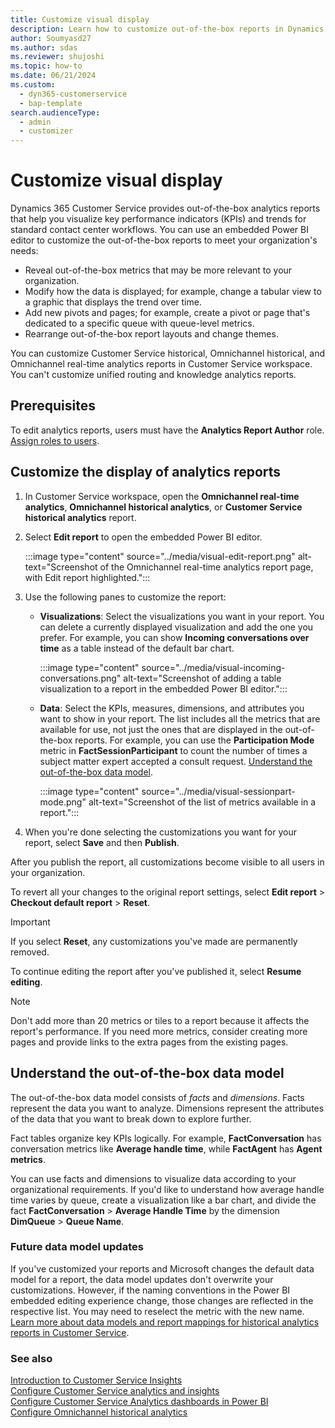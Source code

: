 ```yaml
---
title: Customize visual display
description: Learn how to customize out-of-the-box reports in Dynamics 365 Customer Service using the Power BI embedded editing experience.
author: Soumyasd27
ms.author: sdas
ms.reviewer: shujoshi
ms.topic: how-to
ms.date: 06/21/2024
ms.custom: 
  - dyn365-customerservice
  - bap-template
search.audienceType: 
  - admin
  - customizer
---
```


# Customize visual display

Dynamics 365 Customer Service provides out-of-the-box analytics reports that help you visualize key performance indicators (KPIs) and trends for standard contact center workflows. You can use an embedded Power BI editor to customize the out-of-the-box reports to meet your organization's needs:

- Reveal out-of-the-box metrics that may be more relevant to your organization.
- Modify how the data is displayed; for example, change a tabular view to a graphic that displays the trend over time.
- Add new pivots and pages; for example, create a pivot or page that's dedicated to a specific queue with queue-level metrics.
- Rearrange out-of-the-box report layouts and change themes.

You can customize Customer Service historical, Omnichannel historical, and Omnichannel real-time analytics reports in Customer Service workspace. You can't customize unified routing and knowledge analytics reports.

## Prerequisites

To edit analytics reports, users must have the **Analytics Report Author** role. [Assign roles to users](../implement/add-users-assign-roles.md#assign-roles-to-users).

## Customize the display of analytics reports

1. In Customer Service workspace, open the **Omnichannel real-time analytics**, **Omnichannel historical analytics**, or **Customer Service historical analytics** report.

1. Select **Edit report** to open the embedded Power BI editor.

    :::image type="content" source="../media/visual-edit-report.png" alt-text="Screenshot of the Omnichannel real-time analytics report page, with Edit report highlighted.":::

1. Use the following panes to customize the report:

   - **Visualizations**: Select the visualizations you want in your report. You can delete a currently displayed visualization and add the one you prefer. For example, you can show **Incoming conversations over time** as a table instead of the default bar chart.

      :::image type="content" source="../media/visual-incoming-conversations.png" alt-text="Screenshot of adding a table visualization to a report in the embedded Power BI editor.":::

   - **Data**: Select the KPIs, measures, dimensions, and attributes you want to show in your report. The list includes all the metrics that are available for use, not just the ones that are displayed in the out-of-the-box reports. For example, you can use the **Participation Mode** metric in **FactSessionParticipant** to count the number of times a subject matter expert accepted a consult request. [Understand the out-of-the-box data model](#understand-the-out-of-the-box-data-model).

      :::image type="content" source="../media/visual-sessionpart-mode.png" alt-text="Screenshot of the list of metrics available in a report.":::

1. When you're done selecting the customizations you want for your report, select **Save** and then **Publish**.

After you publish the report, all customizations become visible to all users in your organization.

To revert all your changes to the original report settings, select **Edit report** > **Checkout default report** > **Reset**.

   > [!IMPORTANT]
   > If you select **Reset**, any customizations you've made are permanently removed.

To continue editing the report after you've published it, select **Resume editing**.

> [!NOTE]
> Don't add more than 20 metrics or tiles to a report because it affects the report's performance. If you need more metrics, consider creating more pages and provide links to the extra pages from the existing pages.

## Understand the out-of-the-box data model

The out-of-the-box data model consists of *facts* and *dimensions*. Facts represent the data you want to analyze. Dimensions represent the attributes of the data that you want to break down to explore further.

Fact tables organize key KPIs logically. For example, **FactConversation** has conversation metrics like **Average handle time**, while **FactAgent** has **Agent metrics**.  

You can use facts and dimensions to visualize data according to your organizational requirements. If you'd like to understand how average handle time varies by queue, create a visualization like a bar chart, and divide the fact **FactConversation** > **Average Handle Time** by the dimension **DimQueue** > **Queue Name**.

### Future data model updates

If you've customized your reports and Microsoft changes the default data model for a report, the data model updates don't overwrite your customizations. However, if the naming conventions in the Power BI embedded editing experience change, those changes are reflected in the respective list. You may need to reselect the metric with the new name. [Learn more about data models and report mappings for historical analytics reports in Customer Service](oob-data-models.md#data-models-and-report-mappings-for-historical-analytics-reports-in-customer-service).

### See also

[Introduction to Customer Service Insights](../implement/introduction-customer-service-analytics.md)  
[Configure Customer Service analytics and insights](../administer/configure-customer-service-analytics-insights-csh.md)  
[Configure Customer Service Analytics dashboards in Power BI](../implement/configure-customer-service-analytics-dashboard.md)  
[Configure Omnichannel historical analytics](../administer/oc-historical-analytics-reports.md)
